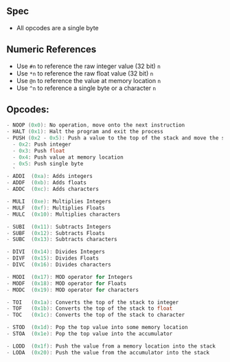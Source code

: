 ## Spec

* All opcodes are a single byte

## Numeric References

* Use `#n` to reference the raw integer value (32 bit) `n`
* Use `*n` to reference the raw float value (32 bit) `n`
* Use `@n` to reference the value at memory location `n`
* Use `^n` to reference a single byte or a character `n`

## Opcodes:

```c
- NOOP (0x0): No operation, move onto the next instruction
- HALT (0x1): Halt the program and exit the process
- PUSH (0x2 - 0x5): Push a value to the top of the stack and move the stack pointer up by one.
  - 0x2: Push integer
  - 0x3: Push float
  - 0x4: Push value at memory location
  - 0x5: Push single byte
  `
- ADDI  (0xa): Adds integers
- ADDF  (0xb): Adds floats
- ADDC  (0xc): Adds characters

- MULI  (0xe): Multiplies Integers
- MULF  (0xf): Multiplies Floats
- MULC  (0x10): Multiplies characters

- SUBI  (0x11): Subtracts Integers
- SUBF  (0x12): Subtracts Floats
- SUBC  (0x13): Subtracts characters

- DIVI  (0x14): Divides Integers
- DIVF  (0x15): Divides Floats
- DIVC  (0x16): Divides characters

- MODI  (0x17): MOD operator for Integers
- MODF  (0x18): MOD operator for Floats
- MODC  (0x19): MOD operator for characters

- TOI   (0x1a): Converts the top of the stack to integer
- TOF   (0x1b): Converts the top of the stack to float
- TOC   (0x1c): Converts the top of the stack to character

- STOD  (0x1d): Pop the top value into some memory location
- STOA  (0x1e): Pop the top value into the accumulator

- LODD  (0x1f): Push the value from a memory location into the stack
- LODA  (0x20): Push the value from the accumulator into the stack
```
